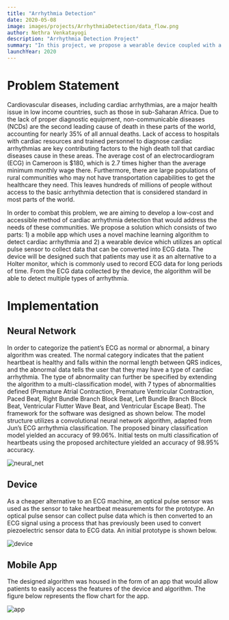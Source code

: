 ```yaml
---
title: "Arrhythmia Detection"
date: 2020-05-08
image: images/projects/ArrhythmiaDetection/data_flow.png
author: Nethra Venkatayogi
description: "Arrhythmia Detection Project"
summary: "In this project, we propose a wearable device coupled with a neural network for the diagnosis of cardiac arrhythmia"
launchYear: 2020
---
```


# Problem Statement

Cardiovascular diseases, including cardiac arrhythmias, are a major health issue in low income countries, such as those in sub-Saharan Africa. Due to the lack of proper diagnostic equipment, non-communicable diseases (NCDs) are the second leading cause of death in these parts of the world, accounting for nearly 35% of all annual deaths. Lack of access to hospitals with cardiac resources and trained personnel to diagnose cardiac arrhythmias are key contributing factors to the high death toll that cardiac diseases cause in these areas. The average cost of an electrocardiogram (ECG) in Cameroon is $180, which is 2.7 times higher than the average minimum monthly wage there. Furthermore, there are large populations of rural communities who may not have transportation capabilities to get the healthcare they need. This leaves hundreds of millions of people without access to the basic arrhythmia detection that is considered standard in most parts of the world.

In order to combat this problem, we are aiming to develop a low-cost and accessible method of cardiac arrhythmia detection that would address the needs of these communities. We propose a solution which consists of two parts: 1) a mobile app which uses a novel machine learning algorithm to detect cardiac arrhythmia and 2) a wearable device which utilizes an optical pulse sensor to collect data that can be converted into ECG data. The device will be designed such that patients may use it as an alternative to a Holter monitor, which is commonly used to record ECG data for long periods of time. From the ECG data collected by the device, the algorithm will be able to detect multiple types of arrhythmia. 

# Implementation

## Neural Network

In order to categorize the patient’s ECG as normal or abnormal, a binary algorithm was created. The normal category indicates that the patient heartbeat is healthy and falls within the normal length between QRS indices, and the abnormal data tells the user that they may have a type of cardiac arrhythmia. The type of abnormality can further be specified by extending the algorithm to a multi-classification model, with 7 types of abnormalities defined (Premature Atrial Contraction, Premature Ventricular Contraction, Paced Beat, Right Bundle Branch Block Beat, Left Bundle Branch Block Beat, Ventricular Flutter Wave Beat, and Ventricular Escape Beat). The framework for the software was designed as shown below. The model structure utilizes a convolutional neural network algorithm, adapted from Jun’s ECG arrhythmia classification. The proposed binary classification model yielded an accuracy of 99.06%. Initial tests on multi classification of heartbeats using the proposed architecture yielded an accuracy of 98.95% accuracy.  

![neural_net](/images/projects/ArrhythmiaDetection/neural_net.png)

## Device

As a cheaper alternative to an ECG machine, an optical pulse sensor was used as the sensor to take heartbeat measurements for the prototype. An optical pulse sensor can collect pulse data which is then converted to an ECG signal using a process that has previously been used to convert piezoelectric sensor data to ECG data. An initial prototype is shown below.

![device](/images/projects/ArrhythmiaDetection/device.png)
## Mobile App

The designed algorithm was housed in the form of an app that would allow patients to easily access the features of the device and algorithm. The figure below represents the flow chart for the app.

![app](/images/projects/ArrhythmiaDetection/app.png)